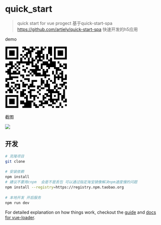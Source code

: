 # quick_start
> quick start for vue progect
基于quick-start-spa https://github.com/artiely/quick-start-spa 快速开发的h5应用

demo

![](111.png)

截图

![](poorguy.gif)
## 开发
``` bash
# 克隆项目
git clone

# 安装依赖
npm install
# 建议不要用cnpm  会是不是丢包 可以通过指定淘宝镜像解决npm速度慢的问题
npm install --registry=https://registry.npm.taobao.org

# 本地开发 开启服务
npm run dev
```



For detailed explanation on how things work, checkout the [guide](http://vuejs-templates.github.io/webpack/) and [docs for vue-loader](http://vuejs.github.io/vue-loader).
